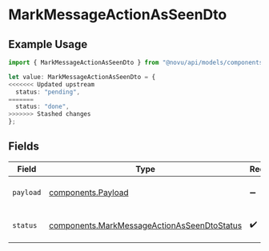 # MarkMessageActionAsSeenDto

## Example Usage

```typescript
import { MarkMessageActionAsSeenDto } from "@novu/api/models/components";

let value: MarkMessageActionAsSeenDto = {
<<<<<<< Updated upstream
  status: "pending",
=======
  status: "done",
>>>>>>> Stashed changes
};
```

## Fields

| Field                                                                                                      | Type                                                                                                       | Required                                                                                                   | Description                                                                                                |
| ---------------------------------------------------------------------------------------------------------- | ---------------------------------------------------------------------------------------------------------- | ---------------------------------------------------------------------------------------------------------- | ---------------------------------------------------------------------------------------------------------- |
| `payload`                                                                                                  | [components.Payload](../../models/components/payload.md)                                                   | :heavy_minus_sign:                                                                                         | Message action payload                                                                                     |
| `status`                                                                                                   | [components.MarkMessageActionAsSeenDtoStatus](../../models/components/markmessageactionasseendtostatus.md) | :heavy_check_mark:                                                                                         | Message action status                                                                                      |